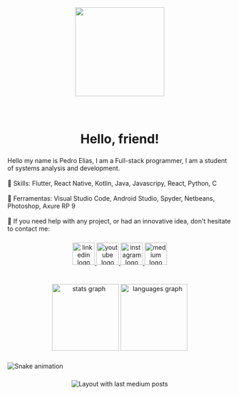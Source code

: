 <div align="center">
  <img height="200" src="https://drive.google.com/file/d/1HLqyEIokFzDxigf7L2zlMDNPPK82H0nB/view?usp=sharing"  />
</div>

###

<br clear="both">

<h1 align="center">Hello, friend!</h1>

###

<p align="left">Hello my name is Pedro Elias, I am a Full-stack programmer, I am a student of systems analysis and development.<br><br>🦄 Skills: Flutter, React Native, Kotlin, Java, Javascripy, React, Python, C<br><br>💼 Ferramentas: Visual Studio Code, Android Studio, Spyder, Netbeans, Photoshop, Axure RP 9<br><br>💌 If you need help with any project, or had an innovative idea, don't hesitate to contact me:</p>

###

<div align="center">
  <a href="https://www.linkedin.com/in/pedro-sousa-figueredo/" target="_blank">
    <img src="https://img.shields.io/static/v1?message=LinkedIn&logo=linkedin&label=&color=0077B5&logoColor=white&labelColor=&style=for-the-badge" height="50" alt="linkedin logo"  />
  </a>
  <a href="https://www.youtube.com/channel/UCRjyAjmKLzjcY_3TwO_V3TA" target="_blank">
    <img src="https://img.shields.io/static/v1?message=Youtube&logo=youtube&label=&color=FF0000&logoColor=white&labelColor=&style=for-the-badge" height="50" alt="youtube logo"  />
  </a>
  <a href="https://www.instagram.com/codezone_oficial/" target="_blank">
    <img src="https://img.shields.io/static/v1?message=Instagram&logo=instagram&label=&color=E4405F&logoColor=white&labelColor=&style=for-the-badge" height="50" alt="instagram logo"  />
  </a>
  <a href="https://medium.com/@epedro520" target="_blank">
    <img src="https://img.shields.io/static/v1?message=Medium&logo=medium&label=&color=12100E&logoColor=white&labelColor=&style=for-the-badge" height="50" alt="medium logo"  />
  </a>
</div>

###

<br clear="both">

<div align="center">
  <img src="https://github-readme-stats.vercel.app/api?hide_title=false&hide_rank=false&show_icons=true&include_all_commits=true&count_private=true&disable_animations=false&theme=solarized-dark&locale=en&hide_border=false&username=pedroelias520" height="150" alt="stats graph"  />
  <img src="https://github-readme-stats.vercel.app/api/top-langs?locale=en&hide_title=true&layout=compact&card_width=320&langs_count=5&theme=dracula&hide_border=true&username=pedroelias520" height="150" alt="languages graph"  />
</div>

###

<img href="https://github.com/pedroelias520/pedroelias520/blob/main/snake.yml" alt="Snake animation" />

###

<div align="center">
  <img src="https://github-read-medium-git-main.pahlevikun.vercel.app/latest?limit=2&username=@epedro520&theme=radical" alt="Layout with last medium posts"  />
</div>

###
